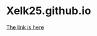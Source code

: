 # Xelk25.github.io
<html>
  <head>
  </head>
  <body>
<a href="generic.html">The link is here</a>
  </body>
</html>
